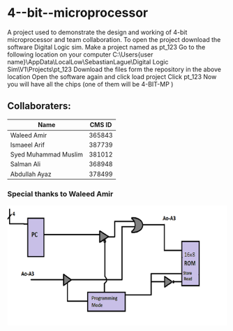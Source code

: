 # 4--bit--microprocessor
A project used to demonstrate the design and working of 4-bit microprocessor and team collaboration.
To open the project download the software Digital Logic sim.
Make a project named as pt_123
Go to the following location on your computer
C:\Users\{user name}\AppData\LocalLow\SebastianLague\Digital Logic Sim\V1\Projects\pt_123
Download the files form the repository in the above location
Open the software again and click load project
Click pt_123
Now you will have all the chips (one of them will be 4-BIT-MP )

## Collaboraters:
| Name  | CMS ID |
| ------------- | ------------- |
| Waleed Amir   | 365843  |
| Ismaeel Arif  |  387739 |
| Syed Muhammad Muslim  | 381012  |
| Salman Ali  | 368948  |
| Abdullah Ayaz  |  378499 |
### Special thanks to Waleed Amir 

![micro controler diagram](https://github.com/Ismaeel53/4--bit--microprocessor/blob/dc36094fbc83915dbffdf4d47e5f035aeb9a7e1d/Architecture/Micro%20CTRLR%20%20Diagram.png)
